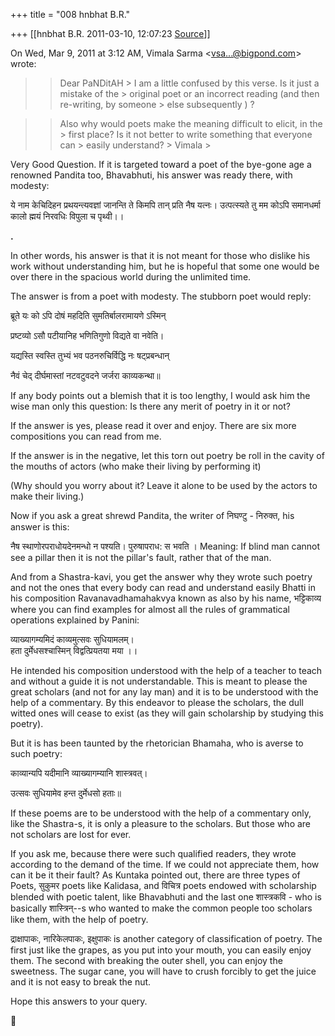 +++
title = "008 hnbhat B.R."

+++
[[hnbhat B.R.	2011-03-10, 12:07:23 [Source](https://groups.google.com/g/samskrita/c/L5LRbgRnkYw)]]



On Wed, Mar 9, 2011 at 3:12 AM, Vimala Sarma \<[vsa...@bigpond.com]()\> wrote:  

> 
> > 
> > Dear PaNDitAH >
> I am a little confused by this verse. Is it just a mistake of the > original poet or an incorrect reading (and then re-writing, by someone > else subsequently ) ?
> > 
> > 



> 
> > 
> > Also why would poets make the meaning difficult to elicit, in the > first place? Is it not better to write something that everyone can > easily understand? >
> Vimala >
> 
> > 

  

  

Very Good Question. If it is targeted toward a poet of the bye-gone age a renowned Pandita too, Bhavabhuti, his answer was ready there, with modesty:

  

ये नाम केचिदिहन प्रथयन्त्यवज्ञां जानन्ति ते किमपि तान् प्रति नैष यत्नः। उत्पत्स्यते तु मम कोऽपि समानधर्मा कालो ह्मयं निरवधिः विपुला च पृथ्वी।।  

**.**

In other words, his answer is that it is not meant for those who dislike his work without understanding him, but he is hopeful that some one would be over there in the spacious world during the unlimited time.

  

The answer is from a poet with modesty. The stubborn poet would reply:

  

ब्रूते यः को ऽपि दोषं महदिति सुमतिर्बालरामायणे ऽस्मिन्

प्रष्टव्यो ऽसौ पटीयानिह भणितिगुणो विद्यते वा नवेति।

यद्यस्ति स्वस्ति तुभ्यं भव पठनरुचिर्विद्धि नः षट्प्रबन्धान्

नैवं चेद् दीर्घमास्तां नटवटुवदने जर्जरा काव्यकन्था॥

  

If any body points out a blemish that it is too lengthy, I would ask him the wise man only this question: Is there any merit of poetry in it or not?

If the answer is yes, please read it over and enjoy. There are six more compositions you can read from me.

If the answer is in the negative, let this torn out poetry be roll in the cavity of the mouths of actors (who make their living by performing it)

(Why should you worry about it? Leave it alone to be used by the actors to make their living.)

  

Now if you ask a great shrewd Pandita, the writer of निघण्टु - निरुक्त, his answer is this:

  
नैष स्थाणोरपराधोयदेनमन्धो न पश्यति। पुरुषापराध: स भवति । Meaning: If
blind man cannot see a pillar then it is not the pillar's fault, rather that of the man.  
  

And from a Shastra-kavi, you get the answer why they wrote such poetry and not the ones that every body can read and understand easily Bhatti in his composition Ravanavadhamahakvya known as also by his name, भट्टिकाव्य where you can find examples for almost all the rules of grammatical operations explained by Panini:

  

व्याख्यागम्यमिदं काव्यमुत्सवः सुधियामलम्‌।  
हता दुर्मेधसश्चास्मिन्‌ विद्वत्प्रियतया मया ।।  

  

He intended his composition understood with the help of a teacher to teach and without a guide it is not understandable. This is meant to please the great scholars (and not for any lay man) and it is to be understood with the help of a commentary. By this endeavor to please the scholars, the dull witted ones will cease to exist (as they will gain scholarship by studying this poetry).

  

But it is has been taunted by the rhetorician Bhamaha, who is averse to such poetry:

  

काव्यान्यपि यदीमानि व्याख्यागम्यानि शास्त्रवत्।

उत्सवः सुधियामेव हन्त दुर्मेधसो हताः॥

  

If these poems are to be understood with the help of a commentary only, like the Shastra-s, it is only a pleasure to the scholars. But those who are not scholars are lost for ever.

  

If you ask me, because there were such qualified readers, they wrote according to the demand of the time. If we could not appreciate them, how can it be it their fault? As Kuntaka pointed out, there are three types of Poets, सुकुमर poets like Kalidasa, and विचित्र poets endowed with scholarship blended with poetic talent, like Bhavabhuti and the last one शास्त्रकवि - who is basically शास्त्रिन्--s who wanted to make the common people too scholars like them, with the help of poetry.

द्राक्षापाकः, नारिकेलपाकः, इक्षुपाकः is another category of classification of poetry. The first just like the grapes, as you put into your mouth, you can easily enjoy them. The second with breaking the outer shell, you can enjoy the sweetness. The sugar cane, you will have to crush forcibly to get the juice and it is not easy to break the nut.

  

Hope this answers to your query.



